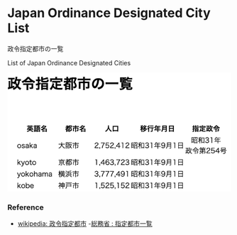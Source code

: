 Japan Ordinance Designated City List
===============

政令指定都市の一覧

List of Japan Ordinance Designated Cities

![japan ordinance designated city list](https://github.com/ohwada/World_Countries/blob/main/japan_municipal_code/japan_ordinance_designated_city_list/screenshots/japan_ordinance_designated_city_list.png)

### Reference

- [wikipedia: 政令指定都市](https://ja.wikipedia.org/wiki/%E6%94%BF%E4%BB%A4%E6%8C%87%E5%AE%9A%E9%83%BD%E5%B8%82)
-[総務省 : 指定都市一覧](https://www.soumu.go.jp/main_sosiki/jichi_gyousei/bunken/shitei_toshi-ichiran.html)


